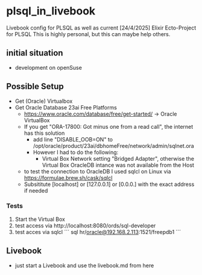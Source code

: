 # plsql_in_livebook
Livebook config for PLSQL as well as current [24/4/2025] Elixir Ecto-Project for PLSQL
This is highly personal, but this can maybe help others.

## initial situation
- development on openSuse
## Possible Setup
- Get (Oracle) Virtualbox
- Get Oracle Database 23ai Free Platforms
  - https://www.oracle.com/database/free/get-started/ -> Oracle VirtualBox
  - If you get "ORA-17800: Got minus one from a read call", the internet has this solution
    - add line "DISABLE_OOB=ON" to /opt/oracle/product/23ai/dbhomeFree/network/admin/sqlnet.ora
    - However I had to do the following:
      - Virtual Box Network setting "Bridged Adapter", otherwise the Virtual Box OracleDB intance was not available from the Host
  - to test the connection to OracleDB I used sqlcl on Linux via https://formulae.brew.sh/cask/sqlcl
  - Subsititute [localhost] or [127.0.0.1] or [0.0.0.] with the exact address if needed

### Tests
1. Start the Virtual Box
2. test access via http://localhost:8080/ords/sql-developer
3. test acces via sqlcl
  ´´´
  sql hr/oracle@192.168.2.113:1521/freepdb1
  ´´´
## Livebook
- just start a Livebook and use the livebook.md from here 
